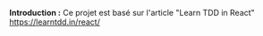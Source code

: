 
**Introduction :** 
Ce projet est basé sur l'article "Learn TDD in React"  https://learntdd.in/react/
<!--stackedit_data:
eyJoaXN0b3J5IjpbLTIxMzk4NzUwOTldfQ==
-->
